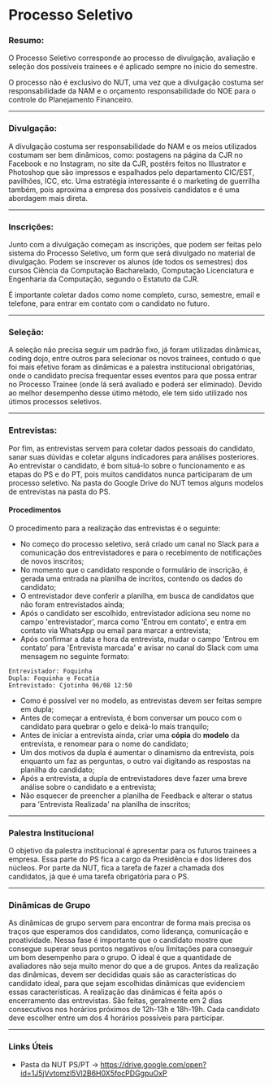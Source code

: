 # Processo Seletivo

### Resumo:

O Processo Seletivo corresponde ao processo de divulgação, avaliação e seleção dos possíveis trainees e é aplicado sempre no início do semestre. 

O processo não é exclusivo do NUT, uma vez que a divulgação costuma ser responsabilidade da NAM e o orçamento responsabilidade do NOE para o controle do Planejamento Financeiro.

---

### Divulgação:

A divulgação costuma ser responsabilidade do NAM e os meios utilizados costumam ser bem dinâmicos, como: postagens na página da CJR no Facebook e no Instagram, no site da CJR, postêrs feitos no Illustrator e Photoshop que são impressos e espalhados pelo departamento CIC/EST, pavilhões, ICC, etc. Uma estratégia interessante é o marketing de guerrilha também, pois aproxima a empresa dos possíveis candidatos e é uma abordagem mais direta.

---

### Inscrições:

Junto com a divulgação começam as inscrições, que podem ser feitas pelo sistema do Processo Seletivo, um form que será divulgado no material de divulgação. Podem se inscrever os alunos (de todos os semestres) dos cursos Ciência da Computação Bacharelado, Computação Licenciatura e Engenharia da Computação, segundo o Estatuto da CJR.

É importante coletar dados como nome completo, curso, semestre, email e telefone, para entrar em contato com o candidato no futuro.

---

### Seleção:

A seleção não precisa seguir um padrão fixo, já foram utilizadas dinâmicas, coding dojo, entre outros para selecionar os novos trainees, contudo o que foi mais efetivo foram as dinâmicas e a palestra institucional obrigatórias, onde o candidato precisa frequentar esses eventos para que possa entrar no Processo Trainee (onde lá será avaliado e poderá ser eliminado). Devido ao melhor desempenho desse útimo método, ele tem sido utilizado nos útimos processos seletivos.

---

### Entrevistas: 

Por fim, as entrevistas servem para coletar dados pessoais do candidato, sanar suas dúvidas e coletar alguns indicadores para análises posteriores. Ao entrevistar o candidato, é bom situá-lo sobre o funcionamento e as etapas do PS e do PT, pois muitos candidatos nunca participaram de um processo seletivo.
Na pasta do Google Drive do NUT temos alguns modelos de entrevistas na pasta do PS.

#### Procedimentos
O procedimento para a realização das entrevistas é o seguinte:
* No começo do processo seletivo, será criado um canal no Slack para a comunicação dos entrevistadores e para o recebimento de notificações de novos inscritos;
* No momento que o candidato responde o formulário de inscrição, é gerada uma entrada na planilha de incritos, contendo os dados do candidato;
* O entrevistador deve conferir a planilha, em busca de candidatos que não foram entrevistados ainda;
* Após o candidato ser escolhido, entrevistador adiciona seu nome no campo 'entrevistador', marca como 'Entrou em contato', e entra em contato via WhatsApp ou email para marcar a entrevista;
* Após confirmar a data e hora da entrevista, mudar o campo 'Entrou em contato' para 'Entrevista marcada' e avisar no canal do Slack com uma mensagem no seguinte formato:

```
Entrevistador: Foquinha
Dupla: Foquinha e Focatia
Entrevistado: Cjotinha 06/08 12:50
```
* Como é possível ver no modelo, as entrevistas devem ser feitas sempre em dupla;
* Antes de começar a entrevista, é bom conversar um pouco com o candidato para quebrar o gelo e deixá-lo mais tranquilo;
* Antes de iniciar a entrevista ainda, criar uma **cópia** do **modelo** da entrevista, e renomear para o nome do candidato;
* Um dos motivos da dupla é aumentar o dinamismo da entrevista, pois enquanto um faz as perguntas, o outro vai digitando as respostas na planilha do candidato;
* Após a entrevista, a dupla de entrevistadores deve fazer uma breve análise sobre o candidato e a entrevista;
* Não esquecer de preencher a planilha de Feedback e alterar o status para 'Entrevista Realizada' na planilha de inscritos;

---

### Palestra Institucional

O objetivo da palestra institucional é apresentar para os futuros trainees a empresa. Essa parte do PS fica a cargo da Presidência e dos líderes dos núcleos. Por parte da NUT, fica a tarefa de fazer a chamada dos candidatos, já que é uma tarefa obrigatória para o PS. 

---

### Dinâmicas de Grupo

As dinâmicas de grupo servem para encontrar de forma mais precisa os traços que esperamos dos candidatos, como liderança, comunicação e proatividade. Nessa fase é importante que o candidato mostre que consegue superar seus pontos negativos e/ou limitações para conseguir um bom desempenho para o grupo. O ideal é que a quantidade de avaliadores não seja muito menor do que a de grupos.
Antes da realização das dinâmicas, devem ser decididas quais são as características do candidato ideal, para que sejam escolhidas dinâmicas que evidenciem  essas características.
A realização das dinâmicas é feita após o encerramento das entrevistas. São feitas, geralmente em 2 dias consecutivos nos horários próximos de 12h-13h e 18h-19h. Cada candidato deve escolher entre um dos 4 horários possíveis para participar.

---

### Links Úteis

* Pasta da NUT PS/PT -> https://drive.google.com/open?id=1J5jVvtomzl5Vl2B6H0X5focPDGgpuOxP
